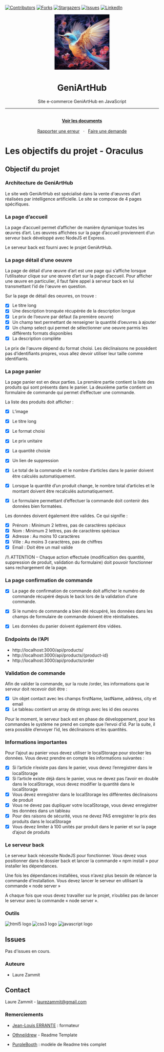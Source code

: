 [![Contributors][contributors-shield]][contributors-url]
[![Forks][forks-shield]][forks-url]
[![Stargazers][stars-shield]][stars-url]
[![Issues][issues-shield]][issues-url]
[![LinkedIn][linkedin-shield]][linkedin-url]

<div align="center">
  <a name="readme-top"></a>
  <a href="https://laurezammit.github.io/Geniarthub-js/">
    <img src="/front/img/01.png" alt="Logo" width="180">
  </a>

<h1 align="center">GeniArtHub</h1>
  <p align="center">Site e-commerce GeniArtHub en JavaScript</p>

  <hr>

 <p align="center">
    <br>
    <a href="https://github.com/LaureZammit/Geniarthub-js"><strong>Voir les documents</strong></a>
    <br>
    <br>
    <a href="https://github.com/LaureZammit/Geniarthub-js/issues">Rapporter une erreur</a>
    &nbsp
    ·
    &nbsp
    <a href="https://github.com/LaureZammit/Geniarthub-js/issues">Faire une demande</a>
  </p>
</div>

# Les objectifs du projet - Oraculus

## Objectif du projet

### Architecture de GeniArtHub

Le site web GeniArtHub est spécialisé dans la vente d'œuvres d’art réalisées par intelligence artificielle. Le site se compose de 4 pages spécifiques.

### La page d’accueil

La page d’accueil permet d’afficher de manière dynamique toutes les œuvres d’art. Les œuvres affichées sur la page d’accueil proviennent d’un serveur back développé avec NodeJS et Express.

Le serveur back est fourni avec le projet GeniArtHub.

### La page détail d’une oeuvre

La page de détail d’une œuvre d’art est une page qui s’affiche lorsque l’utilisateur clique sur une œuvre d’art sur la page d’accueil. Pour afficher une œuvre en particulier, il faut faire appel à serveur back en lui transmettant l’id de l'œuvre en question.

Sur la page de détail des oeuvres, on trouve :
- [x] Le titre long
- [x] Une description tronquée récupérée de la description longue
- [x] Le prix de l’oeuvre par défaut (la première oeuvre)
- [x] Un champ text permettant de renseigner la quantité d’oeuvres à ajouter
- [x] Un champ select qui permet de sélectionner une oeuvre parmis les différents formats disponibles
- [x] La description complète

Le prix de l'œuvre dépend du format choisi.
Les déclinaisons ne possèdent pas d’identifiants propres, vous allez devoir utiliser leur taille comme identifiants.

### La page panier

La page panier est en deux parties. La première partie contient la liste des produits qui sont présents dans le panier. La deuxième partie contient un formulaire de commande qui permet d’effectuer une commande.

La liste des produits doit afficher :
- [x] L’image
- [x] Le titre long
- [x] Le format choisi
- [x] Le prix unitaire
- [x] La quantité choisie
- [x] Un lien de suppression

- [x] Le total de la commande et le nombre d’articles dans le panier doivent être calculés automatiquement.

- [x] Lorsque la quantité d’un produit change, le nombre total d’articles et le montant doivent être recalculés automatiquement.

- [x] Le formulaire permettant d’effectuer la commande doit contenir des données bien formatées.

Les données doivent également être valides. Ce qui signifie :
- [x] Prénom : Minimum 2 lettres, pas de caractères spéciaux
- [x] Nom : Minimum 2 lettres, pas de caractères spéciaux
- [x] Adresse : Au moins 10 caractères
- [x] Ville : Au moins 3 caractères, pas de chiffres
- [x] Email : Doit être un mail valide

/!\ ATTENTION – Chaque action effectuée (modificaition des quantité, suppression de produit, validation du formulaire) doit pouvoir fonctionner sans rechargement de la page.

### La page confirmation de commande

- [x] La page de confirmation de commande doit afficher le numéro de commande récupéré
depuis le back lors de la validation d’une commande.

- [x] Si le numéro de commande a bien été récupéré, les données dans les champs de formulaire de commande doivent être réinitialisées.

- [x] Les données du panier doivent également être vidées.

### Endpoints de l’API

* http://localhost:3000/api/products/
* http://localhost:3000/api/products/{product-id}
* http://localhost:3000/api/products/order

### Validation de commande

Afin de valider la commande, sur la route /order, les informations que le serveur doit recevoir doit être :
- [x] Un objet contact avec les champs firstName, lastName, address, city et email
- [x] Le tableau contient un array de strings avec les id des oeuvres

Pour le moment, le serveur back est en phase de développement, pour les commandes le système ne prend en compte que l’envoi d’id. Par la suite, il sera possible d’envoyer l’id, les déclinaisons et les quantités.

### Informations importantes

Pour l’ajout au panier vous devez utiliser le localStorage pour stocker les données. Vous devez prendre en compte les informations suivantes :
- [x] Si l’article n’existe pas dans le panier, vous devez l’enregistrer dans le localStorage
- [x] Si l’article existe déjà dans le panier, vous ne devez pas l’avoir en double dans le localStorage, vous devez modifier la quantité dans le localStorage
- [x] Vous devez enregistrer dans le localStorage les différentes déclinaisons de produit
- [x] Vous ne devez pas dupliquer votre localStorage, vous devez enregistrer les données dans un tableau
- [x] Pour des raisons de sécurité, vous ne devez PAS enregistrer le prix des produits
dans le localStorage
- [x] Vous devez limiter à 100 unités par produit dans le panier et sur la page d’ajout de produits

### Le serveur back
Le serveur back nécessite NodeJS pour fonctionner. Vous devez vous positionner dans le dossier back et lancer la commande « npm install » pour installer les dépendances.

Une fois les dépendances installées, vous n’avez plus besoin de relancer la commande d’installation. Vous devez lancer le serveur en utilisant la commande « node server »

A chaque fois que vous devez travailler sur le projet, n’oubliez pas de lancer le serveur avec la commande « node server ».

### Outils

<img src="https://cdn.jsdelivr.net/gh/devicons/devicon/icons/html5/html5-original.svg" height="30" alt="html5 logo"  /> 
<img src="https://cdn.jsdelivr.net/gh/devicons/devicon/icons/css3/css3-original.svg" height="30" alt="css3 logo"  />
<img src="https://cdn.jsdelivr.net/gh/devicons/devicon/icons/javascript/javascript-original.svg" height="50" alt="javascript logo"  />

## Issues

Pas d'issues en cours.

### Auteure
* Laure Zammit

## Contact
  
Laure Zammit - laurezammit@gmail.com

### Remerciements
* [Jean-Louis ERRANTE](https://www.errantecreation.com/) : formateur

* [Othneildrew](https://github.com/othneildrew/Best-README-Template/blob/master/README.md) - Readme Template
* [PurpleBooth](https://github.com/PurpleBooth/a-good-readme-template) : modèle de Readme très complet

<!-- MARKDOWN LINKS & IMAGES -->
<!-- https://www.markdownguide.org/basic-syntax/#reference-style-links -->
[contributors-shield]: https://img.shields.io/github/contributors/LaureZammit/Geniarthub-JS.svg?style=for-the-badge
[contributors-url]: https://github.com/LaureZammit/Geniarthub-JS/graphs/contributors
[forks-shield]: https://img.shields.io/github/forks/LaureZammit/Geniarthub-JS.svg?style=for-the-badge
[forks-url]: https://github.com/LaureZammit/Geniarthub-JS/forks
[stars-shield]: https://img.shields.io/github/stars/LaureZammit/Geniarthub-JS.svg?style=for-the-badge
[stars-url]: https://github.com/LaureZammit/Geniarthub-JS/stargazers
[issues-shield]: https://img.shields.io/github/issues/LaureZammit/Geniarthub-JS.svg?style=for-the-badge
[issues-url]: https://github.com/LaureZammit/Geniarthub-JS/issues

[linkedin-shield]: https://img.shields.io/badge/-LinkedIn-black.svg?style=for-the-badge&logo=linkedin&colorB=555
[linkedin-url]: https://www.linkedin.com/in/laure-zammit-84a3b3150/